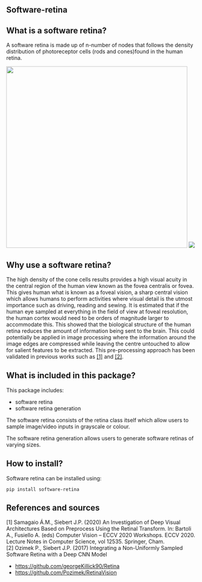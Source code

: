## Software-retina

## What is a software retina?

A software retina is made up of n-number of nodes that follows the density distribution of photoreceptor cells (rods and cones)found in the human retina. 

<p float="left">
  <img src="https://raw.github.com/hanl00/software-retina/main/data/readme_pics/8k.png" height="480" width="480">
  <img src="https://raw.github.com/hanl00/software-retina/main/data/readme_pics/rods_cones.png">
</p>

## Why use a software retina?

The high density of the cone cells results provides a high visual acuity in the central region of the human view known as the fovea centralis or fovea. This gives human what is known as a foveal vision, a sharp central vision which allows humans to perform activities where visual detail is the utmost importance such as driving, reading and sewing. It is estimated that if the human eye sampled at everything in the field of view at foveal resolution, the human cortex would need to be orders of magnitude larger to accommodate this. This showed that the biological structure of the human retina reduces the amount of information being sent to the brain. This could potentially be applied in image processing where the information around the image edges are compressed while leaving the centre untouched to allow for salient features to be extracted. This pre-processing approach has been validated in previous works such as [[1]](https://doi.org/10.1007/978-3-030-66415-2_32) and [[2]](http://eprints.gla.ac.uk/148797/7/148797.pdf).

## What is included in this package?

This package includes:
* software retina
* software retina generation

The software retina consists of the retina class itself which allow users to sample image/video inputs in grayscale or colour.

The software retina generation allows users to generate software retinas of varying sizes.

## How to install?

Software retina can be installed using:


    pip install software-retina


## References and sources
<a id="1">[1]</a> 
Samagaio Á.M., Siebert J.P. (2020) An Investigation of Deep Visual Architectures Based on Preprocess Using the Retinal Transform. In: Bartoli A., Fusiello A. (eds) Computer Vision – ECCV 2020 Workshops. ECCV 2020. Lecture Notes in Computer Science, vol 12535. Springer, Cham. <br />
<a id="http://eprints.gla.ac.uk/148797/7/148797.pdf">[2]</a> 
Ozimek P., Siebert J.P. (2017) Integrating a Non-Uniformly Sampled Software Retina with a Deep CNN Model
* https://github.com/georgeKillick90/Retina
* https://github.com/Pozimek/RetinaVision
